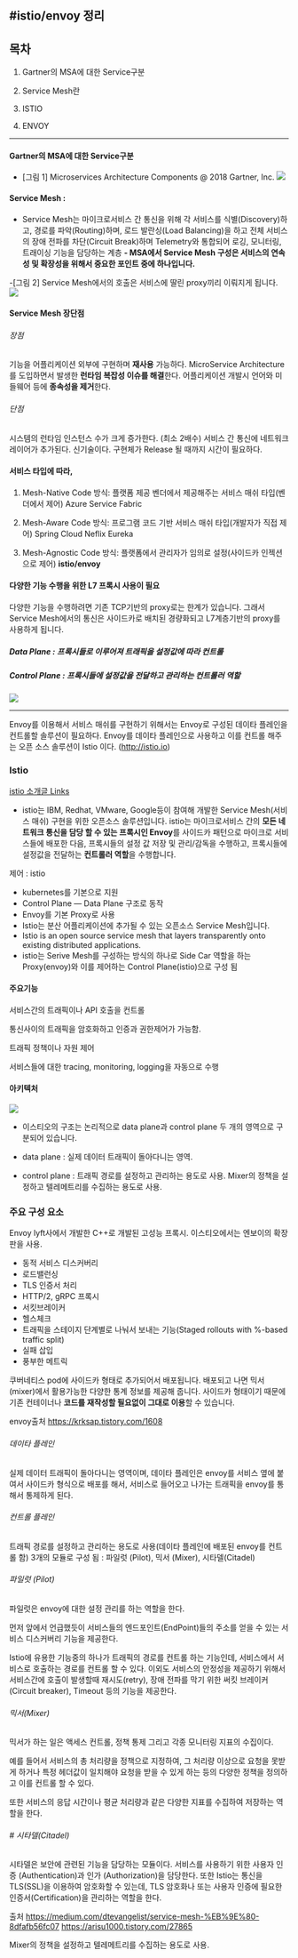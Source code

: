 #istio/envoy 정리
------------
## 목차

1. Gartner의 MSA에 대한 Service구분

2. Service Mesh란

3. ISTIO

4. ENVOY
----------



#### Gartner의 MSA에 대한 Service구분

- [그림 1] Microservices Architecture Components @ 2018 Gartner, Inc.
![](https://user-images.githubusercontent.com/49928041/215317658-f2d86854-e802-4e46-8e11-432804940fb2.png)

#### Service Mesh :
- Service Mesh는 마이크로서비스 간 통신을 위해 각 서비스를 식별(Discovery)하고, 경로를 파악(Routing)하며, 로드 발란싱(Load Balancing)을 하고 전체 서비스의 장애 전파를 차단(Circuit Break)하며 Telemetry와 통합되어 로깅, 모니터링, 트래이싱 기능을 담당하는 계층
**- MSA에서 Service Mesh 구성은 서비스의 연속성 및 확장성을 위해서 중요한 포인트 중에 하나입니다.**

-[그림 2] Service Mesh에서의 호출은 서비스에 딸린 proxy끼리 이뤄지게 됩니다.
![](https://user-images.githubusercontent.com/49928041/215318416-d9c5b7cf-3af8-47d3-9480-d205dec3d783.png)


#### Service Mesh 장단점
###### 장점
기능을 어플리케이션 외부에 구현하며 **재사용** 가능하다.
MicroService Architecture를 도입하면서 발생한 **런타임 복잡성 이슈를 해결**한다.
어플리케이션 개발시 언어와 미들웨어 등에 **종속성을 제거**한다.
###### 단점
시스템의 런타임 인스턴스 수가 크게 증가한다. (최소 2배수)
서비스 간 통신에 네트워크 레이어가 추가된다.
신기술이다. 구현체가 Release 될 때까지 시간이 필요하다.


#### 서비스 타입에 따라, 

1.  Mesh-Native Code 방식: 플랫폼 제공 벤더에서 제공해주는 서비스 매쉬 타입(벤더에서 제어)   Azure Service Fabric

2. Mesh-Aware Code 방식: 프로그램 코드 기반 서비스 매쉬 타입(개발자가 직접 제어) Spring Cloud Neflix Eureka

3. Mesh-Agnostic Code 방식: 플랫폼에서 관리자가 임의로 설정(사이드카 인젝션으로 제어)  **istio/envoy**


#### 다양한 기능 수행을 위한 L7 프록시 사용이 필요
다양한 기능을 수행하려면 기존 TCP기반의 proxy로는 한계가 있습니다.
그래서 Service Mesh에서의 통신은 사이드카로 배치된 경량화되고 L7계층기반의 proxy를 사용하게 됩니다.

##### Data Plane : 프록시들로 이루어져 트래픽을 설정값에 따라 컨트롤
##### Control Plane : 프록시들에 설정값을 전달하고 관리하는 컨트롤러 역할
![](https://user-images.githubusercontent.com/49928041/215318714-a5c35210-890d-4db1-bbd9-7b822abd1d91.png)

------------

Envoy를 이용해서 서비스 매쉬를 구현하기 위해서는 Envoy로 구성된 데이타 플레인을 컨트롤할 솔루션이 필요하다. Envoy를 데이타 플레인으로 사용하고 이를 컨트롤 해주는 오픈 소스 솔루션이 Istio 이다. (http://istio.io)


### Istio
[istio 소개글 Links](https://istio.io)
- istio는 IBM, Redhat, VMware, Google등이 참여해 개발한  Service Mesh(서비스 매쉬) 구현을 위한 오픈소스 솔루션입니다. 
istio는 마이크로서비스 간의 **모든 네트워크 통신을 담당 할 수 있는 프록시인 Envoy**를 사이드카 패턴으로 마이크로 서비스들에 배포한 다음,
프록시들의 설정 값 저장 및 관리/감독을 수행하고, 프록시들에 설정값을 전달하는 **컨트롤러 역할**을 수행합니다.

제어 : istio

-  kubernetes를 기본으로 지원
-  Control Plane — Data Plane 구조로 동작
-  Envoy를 기본 Proxy로 사용
​
- Istio는 분산 어플리케이션에 추가될 수 있는 오픈소스 Service Mesh입니다.
- Istio is an open source service mesh that layers transparently onto existing distributed applications.
- istio는 Serive Mesh를 구성하는 방식의 하나로 Side Car 역할을 하는 Proxy(envoy)와 이를 제어하는 Control Plane(istio)으로 구성 됨

#### 주요기능
서비스간의 트래픽이나 API 호출을 컨트롤

통신사이의 트래픽을 암호화하고 인증과 권한제어가 가능함.

트래픽 정책이나 자원 제어

서비스들에 대한 tracing, monitoring, logging을 자동으로 수행

#### 아키텍처
![](https://user-images.githubusercontent.com/49928041/215320481-16bace80-5369-407f-acbc-8af43dc0ced4.png)
- 이스티오의 구조는 논리적으로 data plane과 control plane 두 개의 영역으로 구분되어 있습니다.

- data plane : 실제 데이터 트래픽이 돌아다니는 영역.

- control plane : 트래픽 경로를 설정하고 관리하는 용도로 사용. Mixer의 정책을 설정하고 텔레메트리를 수집하는 용도로 사용.

### 주요 구성 요소
Envoy
lyft사에서 개발한 C++로 개발된 고성능 프록시. 이스티오에서는 엔보이의 확장판을 사용.

- 동적 서비스 디스커버리
- 로드밸런싱
- TLS 인증서 처리
- HTTP/2, gRPC 프록시
- 서킷브레이커
- 헬스체크
- 트래픽을 스테이지 단계별로 나눠서 보내는 기능(Staged rollouts with %-based traffic split)
- 실패 삽입
- 풍부한 메트릭

쿠버네티스 pod에 사이드카 형태로 추가되어서 배포됩니다. 
배포되고 나면 믹서(mixer)에서 활용가능한 다양한 통계 정보를 제공해 줍니다.
사이드카 형태이기 때문에 기존 컨테이너나 **코드를 재작성할 필요없이 그대로 이용**할 수 있습니다.


envoy출처
https://krksap.tistory.com/1608 


###### 데이타 플레인
실제 데이터 트래픽이 돌아다니는 영역이며,
데이타 플레인은 envoy를 서비스 옆에 붙여서 사이드카 형식으로 배포를 해서, 서비스로 들어오고 나가는 트래픽을 envoy를 통해서 통제하게 된다. 

###### 컨트롤 플레인
트래픽 경로를 설정하고 관리하는 용도로 사용(데이타 플레인에 배포된 envoy를 컨트롤 함)
3개의 모듈로 구성 됨 :  파일럿 (Pilot), 믹서 (Mixer), 시타델(Citadel) 

###### 파일럿 (Pilot)
파일럿은 envoy에 대한 설정 관리를 하는 역할을 한다. 

먼저 앞에서 언급했듯이 서비스들의 엔드포인트(EndPoint)들의 주소를 얻을 수 있는 서비스 디스커버리 기능을 제공한다. 

Istio에 유용한 기능중의 하나가 트래픽의 경로를 컨트롤 하는 기능인데, 서비스에서 서비스로 호출하는 경로를 컨트롤 할 수 있다. 이외도 서비스의 안정성을 제공하기 위해서 서비스간에 호출이 발생할때 재시도(retry), 장애 전파를 막기 위한 써킷 브레이커 (Circuit breaker), Timeout 등의 기능을 제공한다. 

###### 믹서(Mixer)
믹서가 하는 일은 액세스 컨트롤, 정책 통제 그리고 각종 모니터링 지표의 수집이다. 

예를 들어서 서비스의 총 처리량을 정책으로 지정하여, 그 처리량 이상으로 요청을 못받게 하거나 특정 헤더값이 일치해야 요청을 받을 수 있게 하는 등의 다양한 정책을 정의하고 이를 컨트롤 할 수 있다.

또한 서비스의 응답 시간이나 평균 처리량과 같은 다양한 지표를 수집하여 저장하는 역할을 한다. 

###### # 시타델(Citadel)
시타델은 보안에 관련된 기능을 담당하는 모듈이다. 서비스를 사용하기 위한 사용자 인증 (Authentication)과 인가 (Authorization)을 담당한다. 또한 Istio는 통신을 TLS(SSL)을 이용하여 암호화할 수 있는데, TLS 암호화나 또는 사용자 인증에 필요한 인증서(Certification)을 관리하는 역할을 한다.  







출처
https://medium.com/dtevangelist/service-mesh-%EB%9E%80-8dfafb56fc07
https://arisu1000.tistory.com/27865


Mixer의 정책을 설정하고 텔레메트리를 수집하는 용도로 사용.
